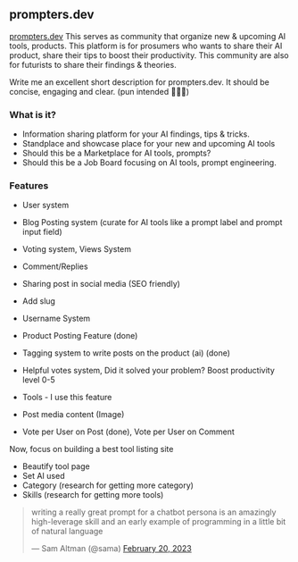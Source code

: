 ## prompters.dev
[prompters.dev](https://prompters.dev)
This serves as community that organize new & upcoming AI tools, products. This platform is for prosumers who wants to share their AI product, share their tips to boost their productivity. This community are also for futurists to share their findings & theories.

Write me an excellent short description for prompters.dev. It should be concise, engaging and clear. (pun intended 🧑‍💻🤖)

###  What is it?
- Information sharing platform for your AI findings, tips & tricks.
- Standplace and showcase place for your new and upcoming AI tools
- Should this be a Marketplace for AI tools, prompts?
- Should this be a Job Board focusing on AI tools, prompt engineering.

### Features
- User system

- Blog Posting system (curate for AI tools like a prompt label and prompt input field)
- Voting system, Views System
- Comment/Replies
- Sharing post in social media (SEO friendly)
- Add slug

- Username System

- Product Posting Feature (done)
- Tagging system to write posts on the product (ai) (done)
- Helpful votes system, Did it solved your problem? Boost productivity level 0-5
- Tools - I use this feature
- Post media content (Image)
- Vote per User on Post (done), Vote per User on Comment

Now, focus on building a best tool listing site
- Beautify tool page
- Set AI used 
- Category (research for getting more category)
- Skills (research for getting more tools)

<blockquote class="twitter-tweet"><p lang="en" dir="ltr">writing a really great prompt for a chatbot persona is an amazingly high-leverage skill and an early example of programming in a little bit of natural language</p>&mdash; Sam Altman (@sama) <a href="https://twitter.com/sama/status/1627796054040285184?ref_src=twsrc%5Etfw">February 20, 2023</a></blockquote> <script async src="https://platform.twitter.com/widgets.js" charset="utf-8"></script>